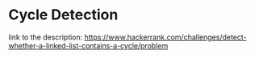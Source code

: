 # Cycle Detection
link to the description: https://www.hackerrank.com/challenges/detect-whether-a-linked-list-contains-a-cycle/problem
